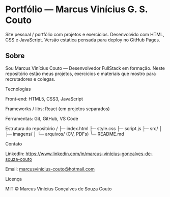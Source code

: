 # Portfólio — Marcus Vinícius G. S. Couto

Site pessoal / portfólio com projetos e exercícios. Desenvolvido com HTML, CSS e JavaScript.
Versão estática pensada para deploy no GitHub Pages.

## Sobre

Sou Marcus Vinícius Couto — Desenvolvedor FullStack em formação. Neste repositório estão meus projetos, exercícios e materiais que mostro para recrutadores e colegas.

Tecnologias

Front-end: HTML5, CSS3, JavaScript

Frameworks / libs: React (em projetos separados)

Ferramentas: Git, GitHub, VS Code

Estrutura do repositório
/
├─ index.html
├─ style.css
├─ script.js
├─ src/
│  ├─ imagens/
│  └─ arquivos/ (CV, PDFs)
└─ README.md

Contato

LinkedIn: https://www.linkedin.com/in/marcus-vinícius-gonçalves-de-souza-couto

Email: marcusvinicius-couto@hotmail.com

Licença

MIT © Marcus Vinícius Gonçalves de Souza Couto
